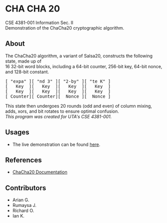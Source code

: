 # CHA CHA 20
CSE 4381-001 Information Sec. II <br>
Demonstration of the ChaCha20 cryptographic algorithm.

## About
The ChaCha20 algorithm, a variant of Salsa20, constructs the following state, made up of <br>
16 32-bit word blocks, including a 64-bit counter, 256-bit key, 64-bit nonce, and 128-bit constant. <br>
<pre>
[ "expa" ][ "nd 3" ][ "2-by" ][ "te K" ]
[   Key  ][   Key  ][   Key  ][   Key  ]
[   Key  ][   Key  ][   Key  ][   Key  ]
[ Counter][ Counter][  Nonce ][  Nonce ]
</pre>
This state then undergoes 20 rounds (odd and even) of column mixing, <br>
adds, xors, and bit rotates to ensure optimal confusion. <br>
_This program was created for UTA's CSE 4381-001._

## Usages
- The live demonstration can be found [here](https://teamchacha.github.io/chacha20/src/index.html).

## References
- [ChaCha20 Documentation](https://cr.yp.to/chacha/chacha-20080120.pdf)

## Contributors
- Arian G.
- Rumaysa J.
- Richard O.
- Ian K.

